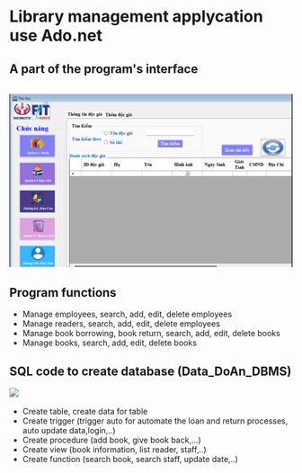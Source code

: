 # Library management applycation use Ado.net
## A part of the program's interface
![](image/image.png)
## Program functions
- Manage employees, search, add, edit, delete employees
- Manage readers, search, add, edit, delete employees
- Manage book borrowing, book return, search, add, edit, delete books
- Manage books, search, add, edit, delete books
## SQL code to create database (Data_DoAn_DBMS)
![](image/image2.png)
- Create table, create data for table
- Create trigger (trigger auto for automate the loan and return processes, auto update data,login,..)
- Create procedure (add book, give book back,...)
- Create view (book information, list reader, staff,..)
- Create function (search book, search staff, update date,..)
